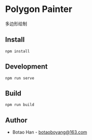 # Polygon Painter

多边形绘制

## Install

```
npm install
```

## Development

```
npm run serve
```

## Build

```
npm run build
```

## Author

* Botao Han - botaoboyang@163.com
